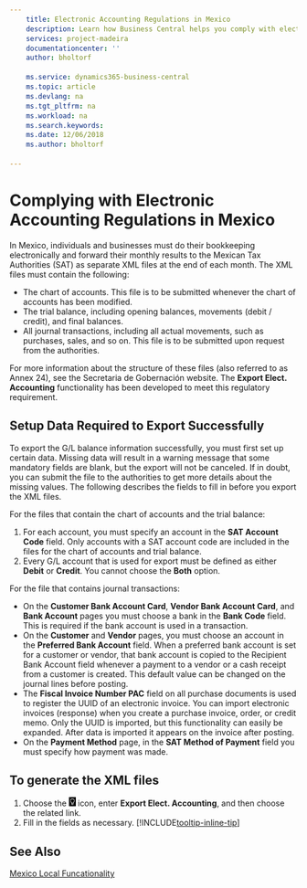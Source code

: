 ```yaml
---
    title: Electronic Accounting Regulations in Mexico
    description: Learn how Business Central helps you comply with electronic accounting requirements in Mexico.
    services: project-madeira
    documentationcenter: ''
    author: bholtorf

    ms.service: dynamics365-business-central
    ms.topic: article
    ms.devlang: na
    ms.tgt_pltfrm: na
    ms.workload: na
    ms.search.keywords:
    ms.date: 12/06/2018
    ms.author: bholtorf

---
```

# Complying with Electronic Accounting Regulations in Mexico
In Mexico, individuals and businesses must do their bookkeeping electronically and forward their monthly results to the Mexican Tax Authorities (SAT) as separate XML files at the end of each month. The XML files must contain the following:

* The chart of accounts. This file is to be submitted whenever the chart of accounts has been modified.  
* The trial balance, including opening balances, movements (debit / credit), and final balances.  
* All journal transactions, including all actual movements, such as purchases, sales, and so on. This file is to be submitted upon request from the authorities.

For more information about the structure of these files (also referred to as Annex 24), see the Secretaria de Gobernación website. The **Export Elect. Accounting** functionality has been developed to meet this regulatory requirement.

## Setup Data Required to Export Successfully
To export the G/L balance information successfully, you must first set up certain data. Missing data will result in a warning message that some mandatory fields are blank, but the export will not be canceled. If in doubt, you can submit the file to the authorities to get more details about the missing values. The following describes the fields to fill in before you export the XML files.

For the files that contain the chart of accounts and the trial balance:
1. For each account, you must specify an account in the **SAT Account Code** field. Only accounts with a SAT account code are included in the files for the chart of accounts and trial balance. 
2. Every G/L account that is used for export must be defined as either **Debit** or **Credit**. You cannot choose the **Both** option.

For the file that contains journal transactions:
* On the **Customer Bank Account Card**, **Vendor Bank Account Card**, and **Bank Account** pages you must choose a bank in the **Bank Code** field. This is required if the bank account is used in a transaction. 
* On the **Customer** and **Vendor** pages, you must choose an account in the **Preferred Bank Account** field. When a preferred bank account is set for a customer or vendor, that bank account is copied to the Recipient Bank Account field whenever a payment to a vendor or a cash receipt from a customer is created. This default value can be changed on the journal lines before posting.
* The **Fiscal Invoice Number PAC** field on all purchase documents is used to register the UUID of an electronic invoice. You can import electronic invoices (response) when you create a purchase invoice, order, or credit memo. Only the UUID is imported, but this functionality can easily be expanded. After data is imported it appears on the invoice after posting.
* On the **Payment Method** page, in the **SAT Method of Payment** field you must specify how payment was made.

## To generate the XML files
1. Choose the ![Search for Page or Report](../../media/ui-search/search_small.png "Search for Page or Report icon") icon, enter **Export Elect. Accounting**, and then choose the related link.
2. Fill in the fields as necessary. [!INCLUDE[tooltip-inline-tip](includes/tooltip-inline-tip_md.md)]

## See Also
[Mexico Local Funcationality](mexico-local-functionality.md)
